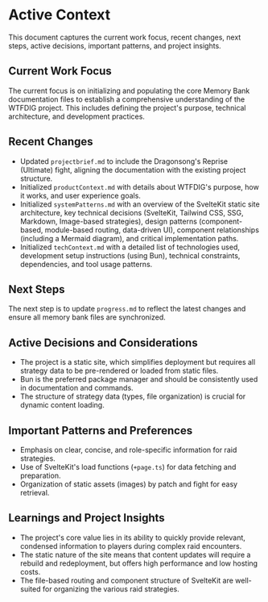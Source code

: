 # Active Context

This document captures the current work focus, recent changes, next steps, active decisions, important patterns, and project insights.

## Current Work Focus
The current focus is on initializing and populating the core Memory Bank documentation files to establish a comprehensive understanding of the WTFDIG project. This includes defining the project's purpose, technical architecture, and development practices.

## Recent Changes
- Updated `projectbrief.md` to include the Dragonsong's Reprise (Ultimate) fight, aligning the documentation with the existing project structure.
- Initialized `productContext.md` with details about WTFDIG's purpose, how it works, and user experience goals.
- Initialized `systemPatterns.md` with an overview of the SvelteKit static site architecture, key technical decisions (SvelteKit, Tailwind CSS, SSG, Markdown, Image-based strategies), design patterns (component-based, module-based routing, data-driven UI), component relationships (including a Mermaid diagram), and critical implementation paths.
- Initialized `techContext.md` with a detailed list of technologies used, development setup instructions (using Bun), technical constraints, dependencies, and tool usage patterns.

## Next Steps
The next step is to update `progress.md` to reflect the latest changes and ensure all memory bank files are synchronized.

## Active Decisions and Considerations
- The project is a static site, which simplifies deployment but requires all strategy data to be pre-rendered or loaded from static files.
- Bun is the preferred package manager and should be consistently used in documentation and commands.
- The structure of strategy data (types, file organization) is crucial for dynamic content loading.

## Important Patterns and Preferences
- Emphasis on clear, concise, and role-specific information for raid strategies.
- Use of SvelteKit's load functions (`+page.ts`) for data fetching and preparation.
- Organization of static assets (images) by patch and fight for easy retrieval.

## Learnings and Project Insights
- The project's core value lies in its ability to quickly provide relevant, condensed information to players during complex raid encounters.
- The static nature of the site means that content updates will require a rebuild and redeployment, but offers high performance and low hosting costs.
- The file-based routing and component structure of SvelteKit are well-suited for organizing the various raid strategies.
